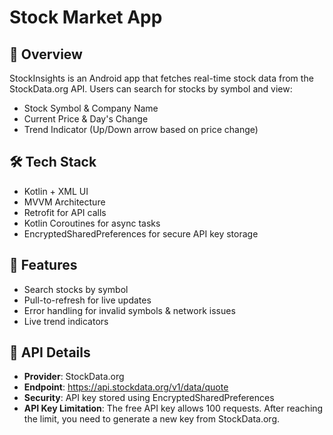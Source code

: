 
Stock Market App
================

📌 Overview
-----------
StockInsights is an Android app that fetches real-time stock data from the StockData.org API. 
Users can search for stocks by symbol and view:

- Stock Symbol & Company Name
- Current Price & Day's Change
- Trend Indicator (Up/Down arrow based on price change)

🛠️ Tech Stack
--------------
- Kotlin + XML UI
- MVVM Architecture
- Retrofit for API calls
- Kotlin Coroutines for async tasks
- EncryptedSharedPreferences for secure API key storage

🚀 Features
-----------
- Search stocks by symbol
- Pull-to-refresh for live updates
- Error handling for invalid symbols & network issues
- Live trend indicators

📁 API Details
--------------
- **Provider**: StockData.org
- **Endpoint**: https://api.stockdata.org/v1/data/quote
- **Security**: API key stored using EncryptedSharedPreferences
- **API Key Limitation**: The free API key allows 100 requests. After reaching the limit, you need to generate a new key from StockData.org.

